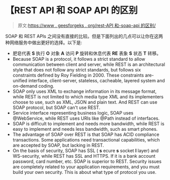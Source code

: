 # 【REST API 和 SOAP API 的区别

> 原文:[https://www . geesforgeks . org/rest-API 和-soap-api 的区别/](https://www.geeksforgeeks.org/difference-between-rest-api-and-soap-api/)

SOAP 和 REST APIs 之间没有直接的比较。但是下面列出的几点可以让你在这两种网络服务中做出更好的选择。以下是:

*   肥皂代表 **S** 执行 **O** 对象 **A** 访问 **P** 旋转和休息代表 **RE** 表象 **S** 状态 **T** 转移。
*   Because SOAP is a protocol, it follows a strict standard to allow communication between client and server, while REST is an architectural style that does not follow any strict standards, but follows six constraints defined by Roy Fielding in 2000\. These constraints are-unified interface, client-server, stateless, cacheable, layered system and on-demand coding.
*   SOAP only uses XML to exchange information in its message format, while REST is not limited to which media type XML and its implementers choose to use, such as XML, JSON and plain text. And REST can use SOAP protocol, but SOAP can't use REST.
*   Service interface representing business logic, SOAP uses @WebService, while REST uses URIs like @Path instead of interfaces.
*   SOAP is difficult to implement and needs more bandwidth, while REST is easy to implement and needs less bandwidth, such as smart phones.
*   The advantage of SOAP over REST is that SOAP has ACID compliance transactions. Some applications need transactional capabilities, which are accepted by SOAP, but lacking in REST.
*   On the basis of security, SOAP has SSL ( **s** ecure **s** socket **l** layer) and WS-security, while REST has SSL and HTTPS. If it is a bank account password, card number, etc. SOAP is superior to REST. Security issues are completely related to your application requirements, and you must build your own security. This is about what type of protocol you use.